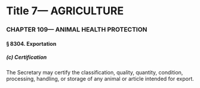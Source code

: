 
# Title 7— AGRICULTURE
### CHAPTER 109— ANIMAL HEALTH PROTECTION
#### § 8304. Exportation
##### (c) Certification

The Secretary may certify the classification, quality, quantity, condition, processing, handling, or storage of any animal or article intended for export.
